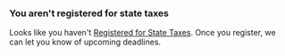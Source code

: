 ### You aren't registered for state taxes

Looks like you haven't [Registered for State Taxes](/tasks/register-for-taxes). Once you register, we can let you know of upcoming deadlines.
